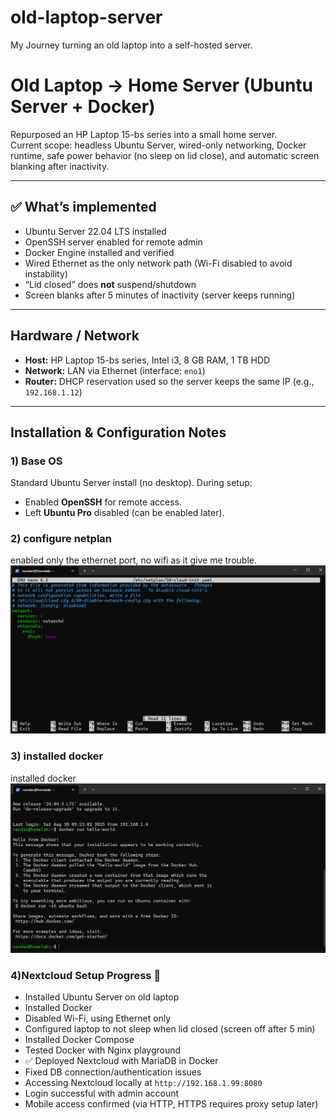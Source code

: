 # old-laptop-server
My Journey turning an old laptop into a self-hosted server.
# Old Laptop → Home Server (Ubuntu Server + Docker)

Repurposed an HP Laptop 15-bs series into a small home server.  
Current scope: headless Ubuntu Server, wired-only networking, Docker runtime, safe power behavior (no sleep on lid close), and automatic screen blanking after inactivity.

---

## ✅ What’s implemented

- Ubuntu Server 22.04 LTS installed
- OpenSSH server enabled for remote admin
- Docker Engine installed and verified
- Wired Ethernet as the only network path (Wi-Fi disabled to avoid instability)
- “Lid closed” does **not** suspend/shutdown
- Screen blanks after 5 minutes of inactivity (server keeps running)

---

## Hardware / Network

- **Host:** HP Laptop 15-bs series, Intel i3, 8 GB RAM, 1 TB HDD
- **Network:** LAN via Ethernet (interface: `eno1`)
- **Router:** DHCP reservation used so the server keeps the same IP (e.g., `192.168.1.12`)

---

## Installation & Configuration Notes

### 1) Base OS
Standard Ubuntu Server install (no desktop). During setup:
- Enabled **OpenSSH** for remote access.
- Left **Ubuntu Pro** disabled (can be enabled later).

### 2) configure netplan
enabled only the ethernet port, no wifi as it give me trouble.
![netplan.yaml](images/netplan-yaml.png)

### 3) installed docker
installed docker
![docker-hello-world](images/docker-hello-world.png)

### 4)Nextcloud Setup Progress 🚀

- Installed Ubuntu Server on old laptop
- Installed Docker
- Disabled Wi-Fi, using Ethernet only
- Configured laptop to not sleep when lid closed (screen off after 5 min)
- Installed Docker Compose
- Tested Docker with Nginx playground
- ✅ Deployed Nextcloud with MariaDB in Docker
- Fixed DB connection/authentication issues
- Accessing Nextcloud locally at `http://192.168.1.99:8080`
- Login successful with admin account
- Mobile access confirmed (via HTTP, HTTPS requires proxy setup later)
